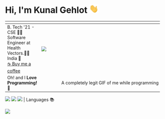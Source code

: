 # Hi, I'm Kunal Gehlot <img src="https://raw.githubusercontent.com/KunalGehlot/KunalGehlot/master/wave.gif" width="30px">

<span></span>|<span></span>
:--|--:
B. Tech '21 - CSE 👨‍🎓 <br>Software Engineer at Health Vectors.👨‍💻 <br> India 📍 <br> [☕️ Buy me a coffee](https://ko-fi.com/zackcodesai) |<img align="right" width="400" src="https://raw.githubusercontent.com/KunalGehlot/KunalGehlot/master/giphy.webp">
Oh! and I **Love Programming!** 🤍|A completely legit GIF of me while programming 😎
![](https://img.shields.io/badge/Code-Python-informational?style=flat&logo=python&logoColor=fff&color=edf2f4&labelColor=2b2d42)
![](https://img.shields.io/badge/Code-C++-informational?style=flat&logo=c%2B%2B&logoColor=fff&color=edf2f4&labelColor=2b2d42)
![](https://img.shields.io/badge/Code-JavaScript-informational?style=flat&logo=javascript&logoColor=fff&color=edf2f4&labelColor=2b2d42) | Languages 📚

<img align="center" src="https://github-readme-stats.vercel.app/api?username=kunalgehlot&show_icons=true&theme=dark" />
